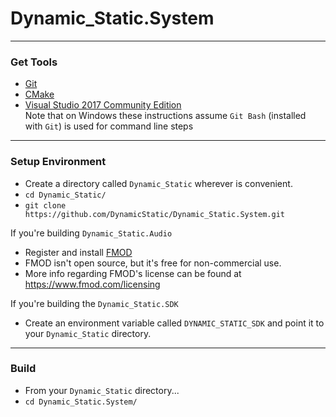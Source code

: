 
# Dynamic_Static.System
----------------------------------------------------------------
### Get Tools
- [Git](https://git-scm.com/)
- [CMake](https://cmake.org/)
- [Visual Studio 2017 Community Edition](https://visualstudio.microsoft.com/downloads/)  
Note that on Windows these instructions assume `Git Bash` (installed with `Git`) is used for command line steps
  
----------------------------------------------------------------
### Setup Environment
- Create a directory called `Dynamic_Static` wherever is convenient.
- `cd Dynamic_Static/`
- `git clone https://github.com/DynamicStatic/Dynamic_Static.System.git`  

If you're building `Dynamic_Static.Audio`  
- Register and install [FMOD](https://www.fmod.com/)  
- FMOD isn't open source, but it's free for non-commercial use.  
- More info regarding FMOD's license can be found at https://www.fmod.com/licensing

If you're building the `Dynamic_Static.SDK`  
- Create an environment variable called `DYNAMIC_STATIC_SDK` and point it to your `Dynamic_Static` directory.

----------------------------------------------------------------
### Build
- From your `Dynamic_Static` directory...
- `cd Dynamic_Static.System/`
